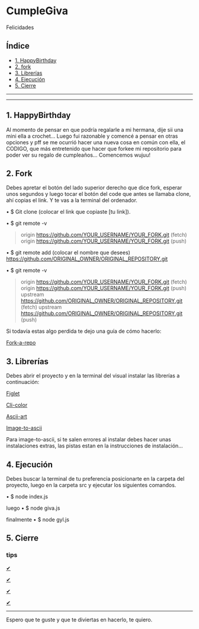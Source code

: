 # CumpleGiva
Felicidades

## Índice

* [1. HappyBirthday](#1-happyBirthday)
* [2. fork](#2-fork)
* [3. Librerías](#3-librerias)
* [4. Ejecución](#4-ejecución)
* [5. Cierre](#5-cierre)

***
***

## 1. HappyBirthday

 Al momento de pensar en que podría regalarle a mi hermana, dije sii una mini ella a crochet... Luego fui razonable y comencé a pensar en otras opciones y pff se me ocurrió hacer una nueva cosa en común con ella, el CODIGO, que más entretenido que hacer que forkee mi repositorio para poder ver su regalo de cumpleaños…
Comencemos wujuu!

## 2. Fork

Debes apretar el botón del lado superior derecho que dice fork, esperar unos segundos y luego tocar el botón del code que antes se llamaba clone, ahí copias el link. Y te vas a la terminal del ordenador.

•   $ Git clone (colocar el link que copiaste [tu link]).

•	$ git remote -v
> origin  https://github.com/YOUR_USERNAME/YOUR_FORK.git (fetch)
> origin  https://github.com/YOUR_USERNAME/YOUR_FORK.git (push)

•	$ git remote add (colocar el nombre que desees) https://github.com/ORIGINAL_OWNER/ORIGINAL_REPOSITORY.git

•	$ git remote -v
> origin    https://github.com/YOUR_USERNAME/YOUR_FORK.git (fetch)
> origin    https://github.com/YOUR_USERNAME/YOUR_FORK.git (push)
> upstream  https://github.com/ORIGINAL_OWNER/ORIGINAL_REPOSITORY.git (fetch)
> upstream  https://github.com/ORIGINAL_OWNER/ORIGINAL_REPOSITORY.git (push)

Si todavía estas algo perdida te dejo una guía de cómo hacerlo:

[Fork-a-repo](https://docs.github.com/en/github/getting-started-with-github/fork-a-repo)

## 3. Librerías

Debes abrir el proyecto y en la terminal del visual instalar las librerías a continuación:

[Figlet](https://www.npmjs.com/package/figlet)

[Cli-color](https://www.npmjs.com/package/cli-color)

[Ascii-art](https://www.npmjs.com/package/ascii-art)

[Image-to-ascii](https://www.npmjs.com/package/image-to-ascii#)

Para image-to-ascii, si te salen errores al instalar debes hacer unas instalaciones extras, las pistas estan en la instrucciones de instalación... 

## 4. Ejecución 

Debes buscar la terminal de tu preferencia posicionarte en la carpeta del proyecto, luego en la carpeta src y ejecutar los siguientes comandos.

•   $ node index.js 

luego
•   $ node giva.js

finalmente
•   $ node gyl.js


## 5. Cierre   

### tips

[✔](https://es.wikipedia.org/wiki/ASCII)

[✔](https://www.asciiart.eu/movies/toy-story)

[✔](https://elcodigoascii.com.ar)

[✔](https://www.youtube.com/watch?v=NQ5KR5TqUwE)

***
Espero que te guste y que te diviertas en hacerlo, te quiero.